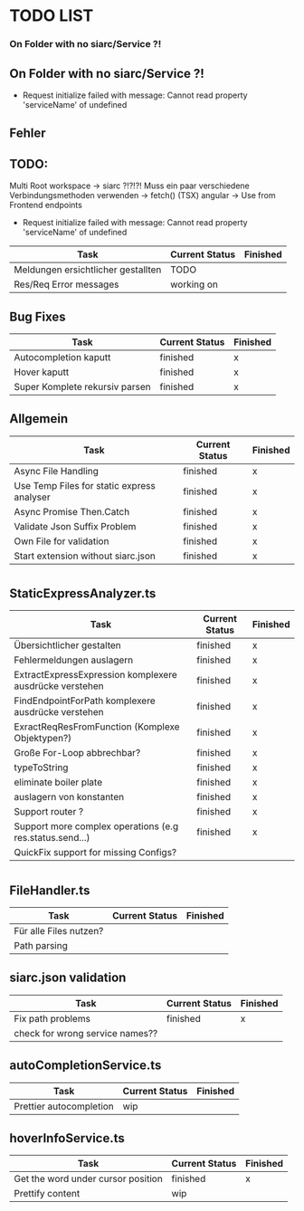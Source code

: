 # TODO LIST

### On Folder with no siarc/Service ?!

## On Folder with no siarc/Service ?!

- Request initialize failed with message: Cannot read property 'serviceName' of undefined

## Fehler

## TODO:

Multi Root workspace -> siarc ?!?!?!
Muss ein paar verschiedene Verbindungsmethoden verwenden -> fetch() (TSX) angular ->
Use from Frontend endpoints

- Request initialize failed with message: Cannot read property 'serviceName' of undefined

| Task                               | Current Status | Finished |
| ---------------------------------- | -------------- | -------- |
| Meldungen ersichtlicher gestallten | TODO           |          |
| Res/Req Error messages             | working on     |          |

## Bug Fixes

| Task                           | Current Status | Finished |
| ------------------------------ | -------------- | -------- |
| Autocompletion kaputt          | finished       | x        |
| Hover kaputt                   | finished       | x        |
| Super Komplete rekursiv parsen | finished       | x        |

## Allgemein

| Task                                       | Current Status | Finished |
| ------------------------------------------ | -------------- | -------- |
| Async File Handling                        | finished       | x        |
| Use Temp Files for static express analyser | finished       | x        |
| Async Promise Then.Catch                   | finished       | x        |
| Validate Json Suffix Problem               | finished       | x        |
| Own File for validation                    | finished       | x        |
| Start extension without siarc.json         | finished       | x        |

#

## StaticExpressAnalyzer.ts

| Task                                                     | Current Status | Finished |
| -------------------------------------------------------- | -------------- | -------- |
| Übersichtlicher gestalten                                | finished       | x        |
| Fehlermeldungen auslagern                                | finished       | x        |
| ExtractExpressExpression komplexere ausdrücke verstehen  | finished       | x        |
| FindEndpointForPath komplexere ausdrücke verstehen       | finished       | x        |
| ExractReqResFromFunction (Komplexe Objektypen?)          | finished       | x        |
| Große For-Loop abbrechbar?                               | finished       | x        |
| typeToString                                             | finished       | x        |
| eliminate boiler plate                                   | finished       | x        |
| auslagern von konstanten                                 | finished       | x        |
| Support router ?                                         | finished       | x        |
| Support more complex operations (e.g res.status.send...) | finished       | x        |
| QuickFix support for missing Configs?                    |                |          |

#

## FileHandler.ts

| Task                   | Current Status | Finished |
| ---------------------- | -------------- | -------- |
| Für alle Files nutzen? |                |
| Path parsing           |                |

## siarc.json validation

| Task                            | Current Status | Finished |
| ------------------------------- | -------------- | -------- |
| Fix path problems               | finished       | x        |
| check for wrong service names?? |                |

## autoCompletionService.ts

| Task                    | Current Status | Finished |
| ----------------------- | -------------- | -------- |
| Prettier autocompletion | wip            |

## hoverInfoService.ts

| Task                               | Current Status | Finished |
| ---------------------------------- | -------------- | -------- |
| Get the word under cursor position | finished       | x        |
| Prettify content                   | wip            |
